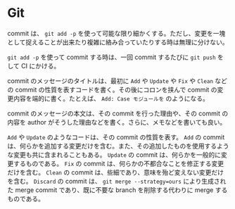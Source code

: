 # Git

commit は、 `git add -p` を使って可能な限り細かくする。ただし、変更を一塊として捉えることが出来たり複雑に絡み合っていたりする時は無理に分けない。

`git add -p` を使って commit する時は、一回 commit するたびに `git push` をして CI にかける。

commit のメッセージのタイトルは、最初に `Add` や `Update` や `Fix` や `Clean` などの commit の性質を表すコードを書く。その後にコロンを挟んで commit の変更内容を端的に書く。たとえば、 `Add: Case モジュールを` のようになる。

commit のメッセージの本文は、その commit を行った理由や、その commit の内容を author がそうした理由などを書く。さらに、メモなどを書いても良い。

`Add` や `Update` のようなコードは、その commit の性質を表す。 `Add` の commit は、何らかを追加する変更だけを含む。また、その追加したものを使用するような変更も共に含まれることもある。 `Update` の commit は、何らかを一般的に変更するものである。 `Fix` の commit は、何らかの不都合なことを修正する変更だけを含む。 `Clean` の commit は、些細であり、意味を殆ど変えない変更だけを含む。 `Discard` の commit は、 `git merge --strategy=ours` により生成された merge commit であり、既に不要な branch を削除する代わりに merge するものである。
